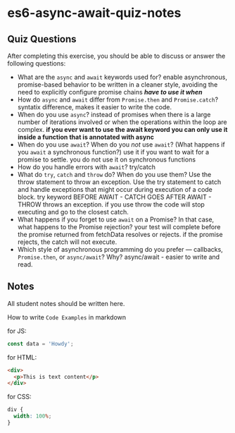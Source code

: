 # es6-async-await-quiz-notes

## Quiz Questions

After completing this exercise, you should be able to discuss or answer the following questions:

- What are the `async` and `await` keywords used for?
  enable asynchronous, promise-based behavior to be written in a cleaner style, avoiding the need to explicitly configure promise chains
  **_have to use it when_**
- How do `async` and `await` differ from `Promise.then` and `Promise.catch`?
  syntatix difference, makes it easier to write the code.
- When do you use `async`?
  instead of promises
  when there is a large number of iterations involved or when the operations within the loop are complex.
  **if you ever want to use the await keyword you can only use it inside a function that is annotated with async**
- When do you use `await`? When do you _not_ use `await`? (What happens if you `await` a synchronous function?)
  use it if you want to wait for a promise to settle. you do not use it on synchronous functions
- How do you handle errors with `await`?
  try/catch
- What do `try`, `catch` and `throw` do? When do you use them?
  Use the throw statement to throw an exception. Use the try statement to catch and handle exceptions that might occur during execution of a code block.
  try keyword BEFORE AWAIT - CATCH GOES AFTER AWAIT - THROW throws an exception. if you use throw the code will stop executing and go to the closest catch.
- What happens if you forget to use `await` on a Promise? In that case, what happens to the Promise rejection?
  your test will complete before the promise returned from fetchData resolves or rejects. if the promise rejects, the catch will not execute.
- Which style of asynchronous programming do you prefer — callbacks, `Promise.then`, or `async/await`? Why?
  async/await - easier to write and read.

## Notes

All student notes should be written here.

How to write `Code Examples` in markdown

for JS:

```javascript
const data = 'Howdy';
```

for HTML:

```html
<div>
  <p>This is text content</p>
</div>
```

for CSS:

```css
div {
  width: 100%;
}
```
